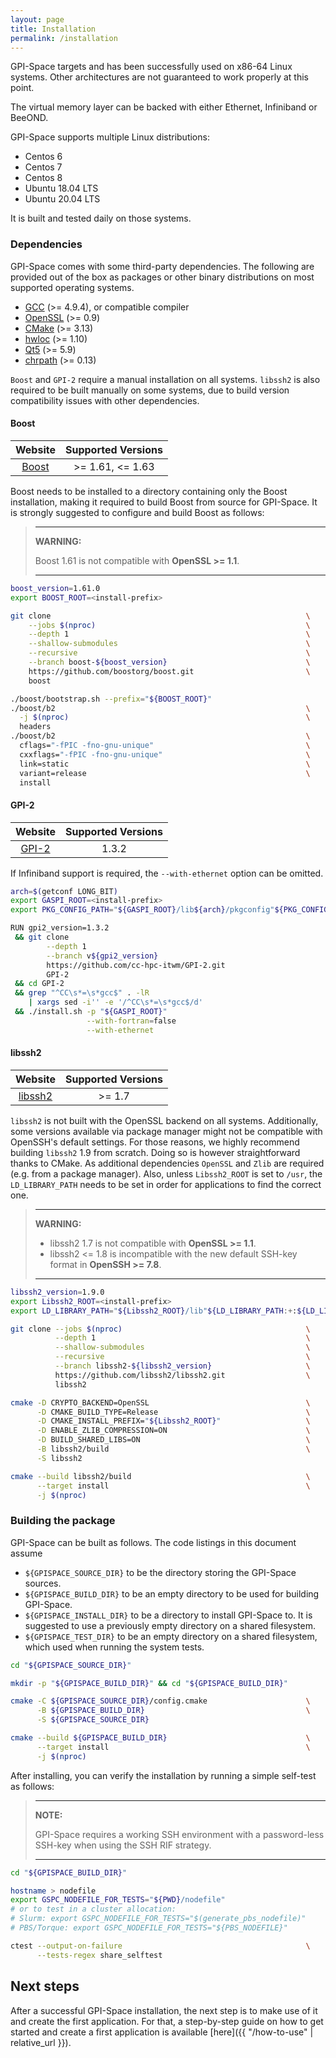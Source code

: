 ```yaml
---
layout: page
title: Installation
permalink: /installation
---
```


GPI-Space targets and has been successfully used on x86-64 Linux
systems.
Other architectures are not guaranteed to work properly at this point.

The virtual memory layer can be backed with either Ethernet,
Infiniband or BeeOND.

GPI-Space supports multiple Linux distributions:
* Centos 6
* Centos 7
* Centos 8
* Ubuntu 18.04 LTS
* Ubuntu 20.04 LTS

It is built and tested daily on those systems.

### Dependencies
GPI-Space comes with some third-party dependencies.
The following are provided out of the box as packages or other binary distributions on most supported operating systems.

* [GCC](https://gcc.gnu.org/) (>= 4.9.4), or compatible compiler
* [OpenSSL](https://www.openssl.org/) (>= 0.9)
* [CMake](https://cmake.org/) (>= 3.13)
* [hwloc](https://www.open-mpi.org/projects/hwloc/) (>= 1.10)
* [Qt5](https://www.qt.io/) (>= 5.9)
* [chrpath](https://tracker.debian.org/pkg/chrpath) (>= 0.13)

`Boost` and `GPI-2` require a manual installation on all systems.
`libssh2` is also required to be built manually on some systems, due to build version compatibility issues with other dependencies.

#### Boost

| Website | Supported Versions |
| :-: | :-: |
| [Boost](https://boost.org) | >= 1.61, <= 1.63 |

Boost needs to be installed to a directory containing only the Boost
installation, making it required to build Boost from source for
GPI-Space. It is strongly suggested to configure and build Boost as follows:

> ---
> **WARNING:**
>
> Boost 1.61 is not compatible with **OpenSSL >= 1.1**.
>
> ---

```bash
boost_version=1.61.0
export BOOST_ROOT=<install-prefix>

git clone                                                         \
    --jobs $(nproc)                                               \
    --depth 1                                                     \
    --shallow-submodules                                          \
    --recursive                                                   \
    --branch boost-${boost_version}                               \
    https://github.com/boostorg/boost.git                         \
    boost

./boost/bootstrap.sh --prefix="${BOOST_ROOT}"
./boost/b2                                                        \
  -j $(nproc)                                                     \
  headers
./boost/b2                                                        \
  cflags="-fPIC -fno-gnu-unique"                                  \
  cxxflags="-fPIC -fno-gnu-unique"                                \
  link=static                                                     \
  variant=release                                                 \
  install
```

#### GPI-2

| Website | Supported Versions |
| :-: | :-: |
| [GPI-2](http://www.gpi-site.com) | 1.3.2 |

If Infiniband support is required, the `--with-ethernet` option can be omitted.

```bash
arch=$(getconf LONG_BIT)
export GASPI_ROOT=<install-prefix>
export PKG_CONFIG_PATH="${GASPI_ROOT}/lib${arch}/pkgconfig"${PKG_CONFIG_PATH:+:${PKG_CONFIG_PATH}}

RUN gpi2_version=1.3.2                                                        \
 && git clone                                                                 \
        --depth 1                                                             \
        --branch v${gpi2_version}                                             \
        https://github.com/cc-hpc-itwm/GPI-2.git                              \
        GPI-2                                                                 \
 && cd GPI-2                                                                  \
 && grep "^CC\s*=\s*gcc$" . -lR                                               \
    | xargs sed -i'' -e '/^CC\s*=\s*gcc$/d'                                   \
 && ./install.sh -p "${GASPI_ROOT}"                                           \
                 --with-fortran=false                                         \
                 --with-ethernet
```

#### libssh2

| Website | Supported Versions |
| :-: | :-: |
| [libssh2](https://www.libssh2.org/) | >= 1.7 |

`libssh2` is not built with the OpenSSL backend on all systems.
Additionally, some versions available via package manager might not be compatible with OpenSSH's
default settings.
For those reasons, we highly recommend building `libssh2` 1.9 from scratch.
Doing so is however straightforward thanks to CMake.
As additional dependencies `OpenSSL` and `Zlib` are required (e.g. from a package manager).
Also, unless `Libssh2_ROOT` is set to `/usr`, the `LD_LIBRARY_PATH` needs to be set in order for
applications to find the correct one.

> ---
> **WARNING:**
> * libssh2 1.7 is not compatible with **OpenSSL >= 1.1**.
> * libssh2 <= 1.8 is incompatible with the new default SSH-key format in **OpenSSH >= 7.8**.
>
> ---

```bash
libssh2_version=1.9.0
export Libssh2_ROOT=<install-prefix>
export LD_LIBRARY_PATH="${Libssh2_ROOT}/lib"${LD_LIBRARY_PATH:+:${LD_LIBRARY_PATH}}

git clone --jobs $(nproc)                                         \
          --depth 1                                               \
          --shallow-submodules                                    \
          --recursive                                             \
          --branch libssh2-${libssh2_version}                     \
          https://github.com/libssh2/libssh2.git                  \
          libssh2

cmake -D CRYPTO_BACKEND=OpenSSL                                   \
      -D CMAKE_BUILD_TYPE=Release                                 \
      -D CMAKE_INSTALL_PREFIX="${Libssh2_ROOT}"                   \
      -D ENABLE_ZLIB_COMPRESSION=ON                               \
      -D BUILD_SHARED_LIBS=ON                                     \
      -B libssh2/build                                            \
      -S libssh2

cmake --build libssh2/build                                       \
      --target install                                            \
      -j $(nproc)
```

### Building the package
GPI-Space can be built as follows. The code listings in this document
assume

- `${GPISPACE_SOURCE_DIR}` to be the directory storing the GPI-Space
  sources.
- `${GPISPACE_BUILD_DIR}` to be an empty directory to be used for
  building GPI-Space.
- `${GPISPACE_INSTALL_DIR}` to be a directory to install GPI-Space
  to. It is suggested to use a previously empty directory on a shared
  filesystem.
- `${GPISPACE_TEST_DIR}` to be an empty directory on a shared
  filesystem, which used when running the system tests.

```bash
cd "${GPISPACE_SOURCE_DIR}"

mkdir -p "${GPISPACE_BUILD_DIR}" && cd "${GPISPACE_BUILD_DIR}"

cmake -C ${GPISPACE_SOURCE_DIR}/config.cmake                      \
      -B ${GPISPACE_BUILD_DIR}                                    \
      -S ${GPISPACE_SOURCE_DIR}

cmake --build ${GPISPACE_BUILD_DIR}                               \
      --target install                                            \
      -j $(nproc)
```

After installing, you can verify the installation by running a simple
self-test as follows:

> ---
> **NOTE:**
>
> GPI-Space requires a working SSH environment with a password-less
> SSH-key when using the SSH RIF strategy.
>
> ---

```bash
cd "${GPISPACE_BUILD_DIR}"

hostname > nodefile
export GSPC_NODEFILE_FOR_TESTS="${PWD}/nodefile"
# or to test in a cluster allocation:
# Slurm: export GSPC_NODEFILE_FOR_TESTS="$(generate_pbs_nodefile)"
# PBS/Torque: export GSPC_NODEFILE_FOR_TESTS="${PBS_NODEFILE}"

ctest --output-on-failure                                         \
      --tests-regex share_selftest
```

## Next steps
After a successful GPI-Space installation, the next step is to make
use of it and create the first application. For that, a step-by-step
guide on how to get started and create a first application is
available [here]({{ "/how-to-use" | relative_url }}).
